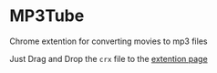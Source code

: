 MP3Tube
=======

Chrome extention for converting movies to mp3 files

Just Drag and Drop the `crx` file to the [extention page](chrome://extensions/)
